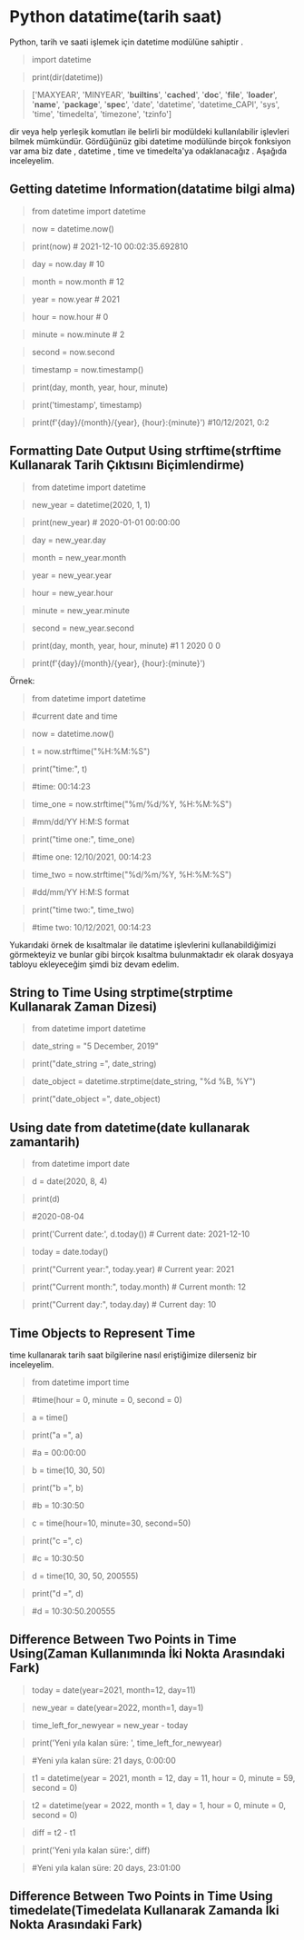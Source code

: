 # Python datatime(tarih saat)

Python, tarih ve saati işlemek için datetime modülüne sahiptir .


>import datetime

>print(dir(datetime))

>['MAXYEAR', 'MINYEAR', '__builtins__', '__cached__', '__doc__', '__file__', '__loader__', '__name__', '__package__', '__spec__', 'date', 'datetime', 'datetime_CAPI', 'sys', 'time', 'timedelta', 'timezone', 'tzinfo']

dir veya help yerleşik komutları ile belirli bir modüldeki kullanılabilir işlevleri bilmek mümkündür. Gördüğünüz gibi datetime modülünde birçok fonksiyon var ama biz date , datetime , time ve timedelta'ya odaklanacağız . Aşağıda inceleyelim.

## Getting datetime Information(datatime bilgi alma)

>from datetime import datetime

>now = datetime.now()

>print(now)                      # 2021-12-10 00:02:35.692810

>day = now.day                   # 10

>month = now.month               # 12

>year = now.year                 # 2021

>hour = now.hour                 # 0

>minute = now.minute             # 2

>second = now.second

>timestamp = now.timestamp()

>print(day, month, year, hour, minute)

>print('timestamp', timestamp)

>print(f'{day}/{month}/{year}, {hour}:{minute}') #10/12/2021, 0:2

## Formatting Date Output Using strftime(strftime Kullanarak Tarih Çıktısını Biçimlendirme)

>from datetime import datetime

>new_year = datetime(2020, 1, 1)

>print(new_year)      # 2020-01-01 00:00:00

>day = new_year.day

>month = new_year.month

>year = new_year.year

>hour = new_year.hour

>minute = new_year.minute

>second = new_year.second

>print(day, month, year, hour, minute) #1 1 2020 0 0

>print(f'{day}/{month}/{year}, {hour}:{minute}')


Örnek:

>from datetime import datetime

>#current date and time

>now = datetime.now()

>t = now.strftime("%H:%M:%S")

>print("time:", t)

>#time: 00:14:23

>time_one = now.strftime("%m/%d/%Y, %H:%M:%S")

>#mm/dd/YY H:M:S format

>print("time one:", time_one)

>#time one: 12/10/2021, 00:14:23

>time_two = now.strftime("%d/%m/%Y, %H:%M:%S")

>#dd/mm/YY H:M:S format

>print("time two:", time_two)

>#time two: 10/12/2021, 00:14:23

Yukarıdaki örnek de kısaltmalar ile datatime işlevlerini kullanabildiğimizi görmekteyiz ve bunlar gibi birçok kısaltma bulunmaktadır ek olarak dosyaya tabloyu ekleyeceğim şimdi biz devam edelim.

## String to Time Using strptime(strptime Kullanarak Zaman Dizesi)

>from datetime import datetime

>date_string = "5 December, 2019"

>print("date_string =", date_string)

>date_object = datetime.strptime(date_string, "%d %B, %Y")

>print("date_object =", date_object)

## Using date from datetime(date kullanarak zamantarih)

>from datetime import date

>d = date(2020, 8, 4)

>print(d)

>#2020-08-04

>print('Current date:', d.today())    # Current date: 2021-12-10

>today = date.today()

>print("Current year:", today.year)   # Current year: 2021

>print("Current month:", today.month) # Current month: 12

>print("Current day:", today.day)     # Current day: 10



## Time Objects to Represent Time

time kullanarak tarih saat bilgilerine nasıl eriştiğimize dilerseniz bir inceleyelim.

>from datetime import time

>#time(hour = 0, minute = 0, second = 0)

>a = time()

>print("a =", a)

>#a = 00:00:00

>b = time(10, 30, 50)

>print("b =", b)

>#b = 10:30:50

>c = time(hour=10, minute=30, second=50)

>print("c =", c)

>#c = 10:30:50

>d = time(10, 30, 50, 200555)

>print("d =", d)

>#d = 10:30:50.200555

## Difference Between Two Points in Time Using(Zaman Kullanımında İki Nokta Arasındaki Fark)

>today = date(year=2021, month=12, day=11)

>new_year = date(year=2022, month=1, day=1)

>time_left_for_newyear = new_year - today

>print('Yeni yıla kalan süre: ', time_left_for_newyear)

>#Yeni yıla kalan süre:  21 days, 0:00:00

>t1 = datetime(year = 2021, month = 12, day = 11, hour = 0, 
minute = 59, second = 0)

>t2 = datetime(year = 2022, month = 1, day = 1, hour = 0, minute 
= 0, second = 0)

>diff = t2 - t1

>print('Yeni yıla kalan süre:', diff)

>#Yeni yıla kalan süre: 20 days, 23:01:00





## Difference Between Two Points in Time Using timedelate(Timedelata Kullanarak Zamanda İki Nokta Arasındaki Fark)

